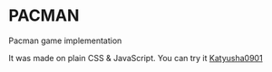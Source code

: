 <h1>PACMAN</h1>
<p>Pacman game implementation</p>
<p>It was made on plain CSS & JavaScript. You can try it <a href="https://katyusha0901.github.io/pacman/> here</a>. </p>

<h2>Authors</h2>
<ul><li> Ekaterina Bondareva - <i>All the work</i> -  <a href="https://github.com/Katyusha0901">Katyusha0901</li></ul>
